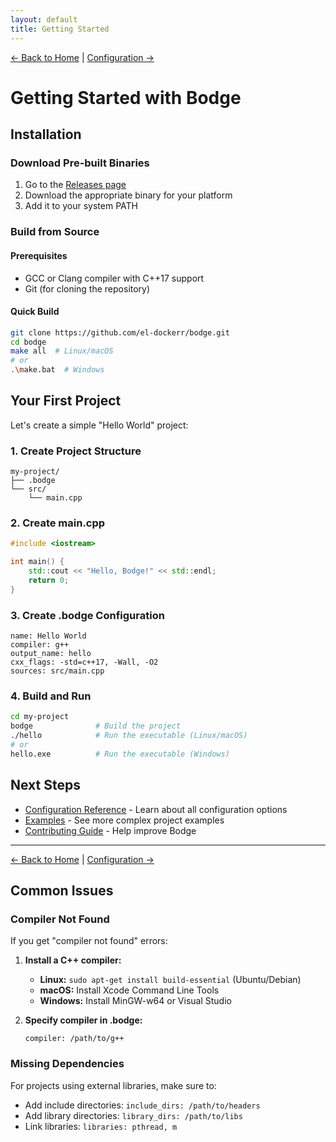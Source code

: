 ```yaml
---
layout: default
title: Getting Started
---
```


[← Back to Home](index) | [Configuration →](configuration)

# Getting Started with Bodge

## Installation

### Download Pre-built Binaries
1. Go to the [Releases page](https://github.com/el-dockerr/bodge/releases)
2. Download the appropriate binary for your platform
3. Add it to your system PATH

### Build from Source

#### Prerequisites
- GCC or Clang compiler with C++17 support
- Git (for cloning the repository)

#### Quick Build
```bash
git clone https://github.com/el-dockerr/bodge.git
cd bodge
make all  # Linux/macOS
# or
.\make.bat  # Windows
```

## Your First Project

Let's create a simple "Hello World" project:

### 1. Create Project Structure
```
my-project/
├── .bodge
└── src/
    └── main.cpp
```

### 2. Create main.cpp
```cpp
#include <iostream>

int main() {
    std::cout << "Hello, Bodge!" << std::endl;
    return 0;
}
```

### 3. Create .bodge Configuration
```
name: Hello World
compiler: g++
output_name: hello
cxx_flags: -std=c++17, -Wall, -O2
sources: src/main.cpp
```

### 4. Build and Run
```bash
cd my-project
bodge              # Build the project
./hello            # Run the executable (Linux/macOS)
# or
hello.exe          # Run the executable (Windows)
```

## Next Steps

- [Configuration Reference](configuration) - Learn about all configuration options
- [Examples](examples) - See more complex project examples
- [Contributing Guide](contributing) - Help improve Bodge

---
[← Back to Home](index) | [Configuration →](configuration)

## Common Issues

### Compiler Not Found
If you get "compiler not found" errors:

1. **Install a C++ compiler:**
   - **Linux:** `sudo apt-get install build-essential` (Ubuntu/Debian)
   - **macOS:** Install Xcode Command Line Tools
   - **Windows:** Install MinGW-w64 or Visual Studio

2. **Specify compiler in .bodge:**
   ```
   compiler: /path/to/g++
   ```

### Missing Dependencies
For projects using external libraries, make sure to:
- Add include directories: `include_dirs: /path/to/headers`
- Add library directories: `library_dirs: /path/to/libs`
- Link libraries: `libraries: pthread, m`